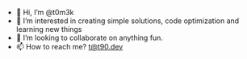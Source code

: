 - 👋 Hi, I’m @t0m3k
- 👀 I’m interested in creating simple solutions, code optimization and learning new things
- 💞️ I’m looking to collaborate on anything fun.
- 📫 How to reach me? t@t90.dev

<!---
t0m3k/t0m3k is a ✨ special ✨ repository because its `README.md` (this file) appears on your GitHub profile.
You can click the Preview link to take a look at your changes.
--->
